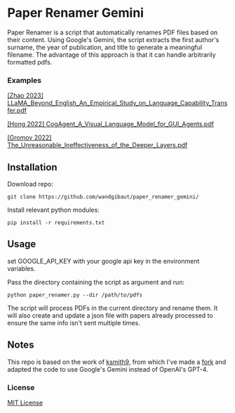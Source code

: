 # Paper Renamer Gemini

Paper Renamer is a script that automatically renames PDF files based on their content. Using Google's Gemini, the script extracts the first author's surname, the year of publication, and title to generate a meaningful filename. The advantage of this approach is that it can handle arbitrarily formatted pdfs. 

### Examples
[[Zhao 2023] LLaMA_Beyond_English_An_Empirical_Study_on_Language_Capability_Transfer.pdf](https://arxiv.org/abs/2401.01055)

[[Hong 2022] CogAgent_A_Visual_Language_Model_for_GUI_Agents.pdf](https://arxiv.org/abs/2312.08914)

[[Gromov 2022] The_Unreasonable_Ineffectiveness_of_the_Deeper_Layers.pdf](https://arxiv.org/abs/2403.17887)
## Installation
Download repo:
```
git clone https://github.com/wandgibaut/paper_renamer_gemini/
```
Install relevant python modules:
```
pip install -r requirements.txt
```
## Usage
set GOOGLE_API_KEY with your google api key in the environment variables.

Pass the directory containing the script as argument and run:

```
python paper_renamer.py --dir /path/to/pdfs
```

The script will process PDFs in the current directory and rename them. It will also create and update a json file with papers already processed to ensure the same info isn't sent multiple times. 

## Notes
This repo is based on the work of [ksmith9](https://github.com/ksmith9/paper_renamer_gpt), from which I've made a [fork](https://github.com/wandgibaut/paper_renamer_gpt) and adapted the code to use Google's Gemini instead of OpenAI's GPT-4.

### License

[MIT License](https://choosealicense.com/licenses/mit/)
